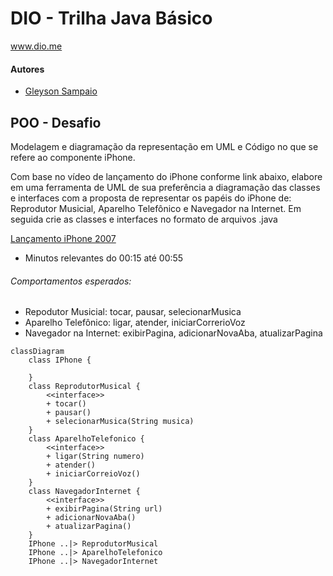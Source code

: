 # DIO - Trilha Java Básico
www.dio.me

#### Autores
- [Gleyson Sampaio](https://github.com/glysns)

## POO - Desafio

Modelagem e diagramação da representação em UML e Código no que se refere ao componente iPhone.

Com base no vídeo de lançamento do iPhone conforme link abaixo, elabore em uma ferramenta de UML de sua preferência a diagramação das classes e interfaces com a proposta de representar os papéis do iPhone de: Reprodutor Musicial,  Aparelho Telefônico e Navegador na Internet. Em seguida crie as classes e interfaces no formato de arquivos .java

[Lançamento iPhone 2007](https://www.youtube.com/watch?v=9ou608QQRq8)

- Minutos relevantes do 00:15 até 00:55

###### Comportamentos esperados:
* Repodutor Musicial: tocar, pausar, selecionarMusica
* Aparelho Telefônico: ligar, atender, iniciarCorrerioVoz
* Navegador na Internet: exibirPagina, adicionarNovaAba, atualizarPagina


```mermaid
classDiagram
    class IPhone {
      
    }
    class ReprodutorMusical {
        <<interface>>
        + tocar()
        + pausar()
        + selecionarMusica(String musica)
    }
    class AparelhoTelefonico {
        <<interface>>
        + ligar(String numero)
        + atender()
        + iniciarCorreioVoz()
    }
    class NavegadorInternet {
        <<interface>>
        + exibirPagina(String url)
        + adicionarNovaAba()
        + atualizarPagina()
    }
    IPhone ..|> ReprodutorMusical
    IPhone ..|> AparelhoTelefonico
    IPhone ..|> NavegadorInternet
```

